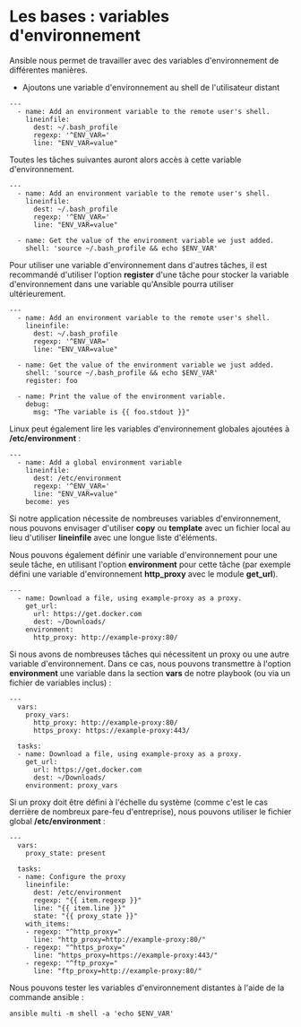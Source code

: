 # Les bases : variables d'environnement

Ansible nous permet de travailler avec des variables d'environnement de différentes manières. 

- Ajoutons une variable d'environnement au shell de l'utilisateur distant

```
---
  - name: Add an environment variable to the remote user's shell.
    lineinfile:
      dest: ~/.bash_profile
      regexp: '^ENV_VAR='
      line: "ENV_VAR=value"
```

Toutes les tâches suivantes auront alors accès à cette variable d'environnement. 

```
---
  - name: Add an environment variable to the remote user's shell.
    lineinfile:
      dest: ~/.bash_profile
      regexp: '^ENV_VAR='
      line: "ENV_VAR=value"

  - name: Get the value of the environment variable we just added.  
    shell: 'source ~/.bash_profile && echo $ENV_VAR'  
```

Pour utiliser une variable d'environnement dans d'autres tâches, il est recommandé d'utiliser l'option **register** d'une tâche pour stocker la variable d'environnement dans une variable qu'Ansible pourra utiliser ultérieurement.

```
---
  - name: Add an environment variable to the remote user's shell.
    lineinfile:
      dest: ~/.bash_profile
      regexp: '^ENV_VAR='
      line: "ENV_VAR=value"

  - name: Get the value of the environment variable we just added.  
    shell: 'source ~/.bash_profile && echo $ENV_VAR' 
    register: foo

  - name: Print the value of the environment variable.
    debug:
      msg: "The variable is {{ foo.stdout }}"   
```

Linux peut également lire les variables d'environnement globales ajoutées à **/etc/environment** :

```
---
  - name: Add a global environment variable
    lineinfile:
      dest: /etc/environment
      regexp: '^ENV_VAR='
      line: "ENV_VAR=value"
    become: yes  
```

Si notre application nécessite de nombreuses variables d'environnement, nous pouvons envisager d'utiliser **copy** ou **template** avec un fichier local au lieu d'utiliser **lineinfile** avec une longue liste d'éléments.

Nous pouvons également définir une variable d'environnement pour une seule tâche, en utilisant l'option **environment** pour cette tâche (par exemple défini une variable d'environnement **http_proxy** avec le module **get_url**).

```
---
  - name: Download a file, using example-proxy as a proxy.
    get_url:
      url: https://get.docker.com
      dest: ~/Downloads/
    environment:
      http_proxy: http://example-proxy:80/
```

Si nous avons de nombreuses tâches qui nécessitent un proxy ou une autre variable d'environnement. Dans ce cas, nous pouvons transmettre à l'option **environment** une variable dans la section **vars** de notre playbook (ou via un fichier de variables inclus) :

```
---
  vars:
    proxy_vars:
      http_proxy: http://example-proxy:80/
      https_proxy: https://example-proxy:443/

  tasks:
  - name: Download a file, using example-proxy as a proxy.
    get_url:
      url: https://get.docker.com
      dest: ~/Downloads/
    environment: proxy_vars
```

Si un proxy doit être défini à l'échelle du système (comme c'est le cas derrière de nombreux pare-feu d'entreprise), nous pouvons utiliser le fichier global **/etc/environment** :

```
---
  vars:
    proxy_state: present
  
  tasks:
  - name: Configure the proxy
    lineinfile:
      dest: /etc/environment
      regexp: "{{ item.regexp }}"
      line: "{{ item.line }}"
      state: "{{ proxy_state }}"
    with_items:
    - regexp: "^http_proxy="
      line: "http_proxy=http://example-proxy:80/"
    - regexp: "^https_proxy="
      line: "https_proxy=https://example-proxy:443/"
    - regexp: "^ftp_proxy="
      line: "ftp_proxy=http://example-proxy:80/"
```

Nous pouvons tester les variables d'environnement distantes à l'aide de la commande ansible :

```
ansible multi -m shell -a 'echo $ENV_VAR'
```